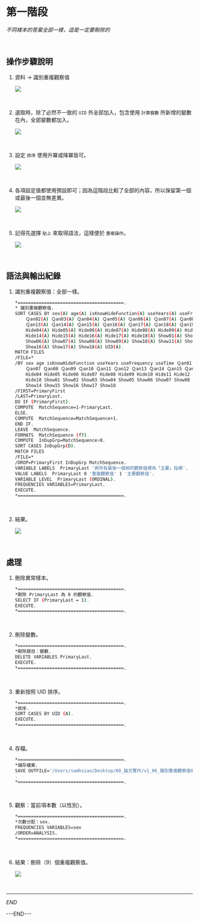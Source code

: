 # 第一階段

_不同樣本的答案全部一樣，這是一定要刪除的_

<br>

## 操作步驟說明

1. 資料 -> 識別重複觀察值

    ![](images/img_01.png)

<br>

2. 選取時，除了必然不一致的 `UID` 外全部加入，包含使用 `計算變數` 所新增的變數在內，全部變數都加入。

    ![](images/img_02.png)

<br>

3. 設定 `排序` 使用升冪或降冪皆可。

    ![](images/img_03.png)

<br>

4. 各項設定值都使用預設即可；因為這階段比較了全部的內容，所以保留第一個或最後一個並無差異。

    ![](images/img_04.png)

<br>

5. 記得先選擇 `貼上` 來取得語法，這樣便於 `重複操作`。

    ![](images/img_05.png)

<br>

## 語法與輸出紀錄

1. 識別重複觀察值：全部一樣。

    ```bash
    *========================================.
    * 識別重複觀察值.
    SORT CASES BY sex(A) age(A) isKnowHideFunction(A) useYears(A) useFrequency(A) useTime(A) Ｑan01(A) 
        Ｑan02(A) Ｑan03(A) Ｑan04(A) Ｑan05(A) Ｑan06(A) Ｑan07(A) Ｑan08(A) Ｑan09(A) Ｑan10(A) Ｑan11(A) Ｑan12(A) 
        Ｑan13(A) Ｑan14(A) Ｑan15(A) Ｑan16(A) Ｑan17(A) Ｑan18(A) Ｑan19(A) Hide01(A) Hide02(A) Hide03(A) 
        Hide04(A) Hide05(A) Hide06(A) Hide07(A) Hide08(A) Hide09(A) Hide10(A) Hide11(A) Hide12(A) Hide13(A) 
        Hide14(A) Hide15(A) Hide16(A) Hide17(A) Hide18(A) Show01(A) Show02(A) Show03(A) Show04(A) Show05(A) 
        Show06(A) Show07(A) Show08(A) Show09(A) Show10(A) Show11(A) Show12(A) Show13(A) Show14(A) Show15(A) 
        Show16(A) Show17(A) Show18(A) UID(A).
    MATCH FILES
    /FILE=*
    /BY sex age isKnowHideFunction useYears useFrequency useTime Ｑan01 Ｑan02 Ｑan03 Ｑan04 Ｑan05 Ｑan06 
        Ｑan07 Ｑan08 Ｑan09 Ｑan10 Ｑan11 Ｑan12 Ｑan13 Ｑan14 Ｑan15 Ｑan16 Ｑan17 Ｑan18 Ｑan19 Hide01 Hide02 Hide03 
        Hide04 Hide05 Hide06 Hide07 Hide08 Hide09 Hide10 Hide11 Hide12 Hide13 Hide14 Hide15 Hide16 Hide17 
        Hide18 Show01 Show02 Show03 Show04 Show05 Show06 Show07 Show08 Show09 Show10 Show11 Show12 Show13 
        Show14 Show15 Show16 Show17 Show18
    /FIRST=PrimaryFirst
    /LAST=PrimaryLast.
    DO IF (PrimaryFirst).
    COMPUTE  MatchSequence=1-PrimaryLast.
    ELSE.
    COMPUTE  MatchSequence=MatchSequence+1.
    END IF.
    LEAVE  MatchSequence.
    FORMATS  MatchSequence (f7).
    COMPUTE  InDupGrp=MatchSequence>0.
    SORT CASES InDupGrp(D).
    MATCH FILES
    /FILE=*
    /DROP=PrimaryFirst InDupGrp MatchSequence.
    VARIABLE LABELS  PrimaryLast '將所有最後一個相符觀察值標為「主要」指標'.
    VALUE LABELS  PrimaryLast 0 '重複觀察值' 1 '主要觀察值'.
    VARIABLE LEVEL  PrimaryLast (ORDINAL).
    FREQUENCIES VARIABLES=PrimaryLast.
    EXECUTE.
    *========================================.
    ```

<br>

2. 結果。

    ![](images/img_06.png)

<br>

## 處理

1. 刪除異常樣本。

    ```bash
    *========================================.
    *刪除 PrimaryLast 為 0 的觀察值.
    SELECT IF (PrimaryLast = 1).
    EXECUTE.
    *========================================.
    ```

<br>

2. 刪除變數。

    ```bash
    *========================================.
    *刪除題目：變數.
    DELETE VARIABLES PrimaryLast.
    EXECUTE.
    *========================================.
    ```

<br>

3. 重新按照 UID 排序。

    ```bash
    *========================================.
    *排序.
    SORT CASES BY UID (A).
    EXECUTE.
    *========================================.
    ```

<br>

4. 存檔。

    ```bash
    *========================================.
    *儲存檔案.
    SAVE OUTFILE='/Users/samhsiao/Desktop/00_論文實作/v1_06_識別重複觀察值01.sav'
    .
    *========================================.
    ```

<br>

5. 觀察：當前項本數（以性別）。

    ```bash
    *========================================.
    *次數分配：sex.
    FREQUENCIES VARIABLES=sex
    /ORDER=ANALYSIS.
    *========================================.
    ```

<br>

6. 結果：刪除（9）個重複觀察值。

    ![](images/img_07.png)

<br>

___

_END_

---END---
